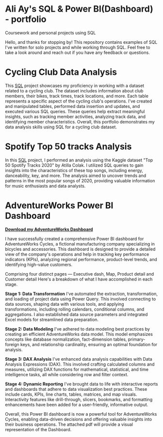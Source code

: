 # Ali Ay's SQL & Power BI(Dashboard) - portfolio
Coursework and personal projects using SQL


Hello, and thanks for stopping by! This repository contains examples of SQL I've written for solo projects and while working through SQL. Feel free to take a look around and reach out if you have any feedback or questions.

# Cycling Club Data Analysis

This [SQL](Cycling%20Club%20Data%20Analysis.sql) project showcases my proficiency in working with a dataset related to a cycling club. The dataset includes information about club members, their bikes, track times, track locations, and more. Each table represents a specific aspect of the cycling club's operations. I've created and manipulated tables, performed data insertion and updates, and executed various SQL queries. These queries help extract meaningful insights, such as tracking member activities, analyzing track data, and identifying member characteristics. Overall, this portfolio demonstrates my data analysis skills using SQL for a cycling club dataset.

# Spotify Top 50 tracks Analysis

In this [SQL](Top%2050%20spotify%20tracks%202020.sql) project, I performed an analysis using the Kaggle dataset "Top 50 Spotify Tracks 2020" by Atilla Colak. I utilized SQL queries to gain insights into the characteristics of these top songs, including energy, danceability, key, and more. The analysis aimed to uncover trends and patterns in the most popular songs of 2020, providing valuable information for music enthusiasts and data analysts.

# AdventureWorks Power BI Dashboard

**[Download my AdventureWorks Dashboard](AdventureWorks%20Power%20BI%20Dashboard%20.pdf)**

I have successfully created a comprehensive Power BI dashboard for AdventureWorks Cycles, a fictional manufacturing company specializing in bicycles and accessories. This dashboard is designed to provide a detailed view of the company's operations and help in tracking key performance indicators (KPIs), analyzing regional performance, product-level trends, and identifying high-value customers. 

Comprising four distinct pages — Executive dash, Map, Product detail and Customer detail Here's a breakdown of what I have accomplished in each stage.

**Stage 1: Data Transformation**
I've automated the extraction, transformation, and loading of project data using Power Query. This involved connecting to data sources, shaping data with various tools, and applying transformations, including rolling calendars, conditional columns, and aggregations. I also established data source parameters and integrated Excel models for streamlined data preparation.

**Stage 2: Data Modeling**
I've adhered to data modeling best practices by creating an efficient AdventureWorks data model. This model emphasizes concepts like database normalization, fact-dimension tables, primary-foreign keys, and relationship cardinality, ensuring an optimal foundation for analysis.

**Stage 3: DAX Analysis**
I've enhanced data analysis capabilities with Data Analysis Expressions (DAX). This involved crafting calculated columns and measures, utilizing DAX functions for mathematical, statistical, and time intelligence tasks, all while considering row and filter context.

**Stage 4: Dynamic Reporting**
I've brought data to life with interactive reports and dashboards that adhere to data visualization best practices. These include cards, KPIs, line charts, tables, matrices, and map visuals. Interactivity features like drill-through, slicers, bookmarks, and formatting enhancements have been added for a user-friendly, informative output.

Overall, this Power BI dashboard is now a powerful tool for AdventureWorks Cycles, enabling data-driven decisions and offering valuable insights into their business operations. The attached pdf will provide a visual representation of the Dashboard.



